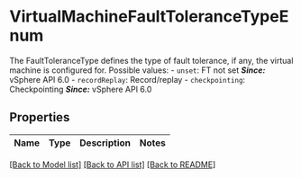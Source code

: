 # VirtualMachineFaultToleranceTypeEnum

The FaultToleranceType defines the type of fault tolerance, if any, the virtual machine is configured for.  Possible values: - `unset`: FT not set      ***Since:*** vSphere API 6.0 - `recordReplay`: Record/replay - `checkpointing`: Checkpointing    ***Since:*** vSphere API 6.0 

## Properties
Name | Type | Description | Notes
------------ | ------------- | ------------- | -------------

[[Back to Model list]](../README.md#documentation-for-models) [[Back to API list]](../README.md#documentation-for-api-endpoints) [[Back to README]](../README.md)


